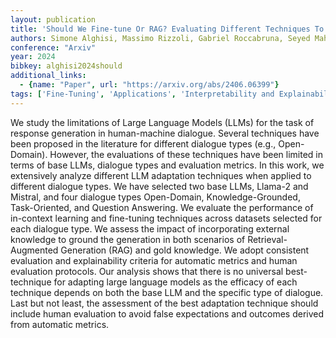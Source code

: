 ```yaml
---
layout: publication
title: 'Should We Fine-tune Or RAG? Evaluating Different Techniques To Adapt Llms For Dialogue'
authors: Simone Alghisi, Massimo Rizzoli, Gabriel Roccabruna, Seyed Mahed Mousavi, Giuseppe Riccardi
conference: "Arxiv"
year: 2024
bibkey: alghisi2024should
additional_links:
  - {name: "Paper", url: "https://arxiv.org/abs/2406.06399"}
tags: ['Fine-Tuning', 'Applications', 'Interpretability and Explainability', 'RAG', 'Interpretability', 'Training Techniques', 'Pretraining Methods', 'Prompting', 'In-Context Learning']
---
```

We study the limitations of Large Language Models (LLMs) for the task of
response generation in human-machine dialogue. Several techniques have been
proposed in the literature for different dialogue types (e.g., Open-Domain).
However, the evaluations of these techniques have been limited in terms of base
LLMs, dialogue types and evaluation metrics. In this work, we extensively
analyze different LLM adaptation techniques when applied to different dialogue
types. We have selected two base LLMs, Llama-2 and Mistral, and four dialogue
types Open-Domain, Knowledge-Grounded, Task-Oriented, and Question Answering.
We evaluate the performance of in-context learning and fine-tuning techniques
across datasets selected for each dialogue type. We assess the impact of
incorporating external knowledge to ground the generation in both scenarios of
Retrieval-Augmented Generation (RAG) and gold knowledge. We adopt consistent
evaluation and explainability criteria for automatic metrics and human
evaluation protocols. Our analysis shows that there is no universal
best-technique for adapting large language models as the efficacy of each
technique depends on both the base LLM and the specific type of dialogue. Last
but not least, the assessment of the best adaptation technique should include
human evaluation to avoid false expectations and outcomes derived from
automatic metrics.
